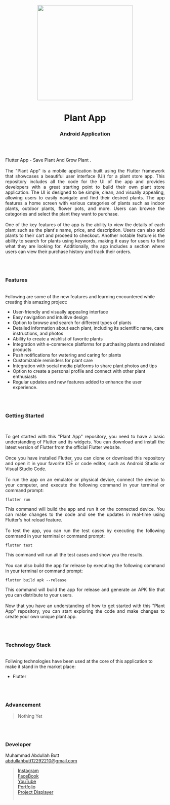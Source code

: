 <p align="center">
  <img src = "#" width="300">
</p>

<h1 align="center">
  Plant App
</h1>

<h3 align="center">
  Android Application
</h3>


<br><br>

<p align="justify">
Flutter App - Save Plant And Grow Plant .<br><br>
The "Plant App" is a mobile application built using the Flutter framework that showcases a beautiful user interface (UI) for a plant store app. This repository includes all the code for the UI of the app and provides developers with a great starting point to build their own plant store application.
The UI is designed to be simple, clean, and visually appealing, allowing users to easily navigate and find their desired plants. The app features a home screen with various categories of plants such as indoor plants, outdoor plants, flower pots, and more. Users can browse the categories and select the plant they want to purchase.
<br><br>
One of the key features of the app is the ability to view the details of each plant such as the plant's name, price, and description. Users can also add plants to their cart and proceed to checkout.
Another notable feature is the ability to search for plants using keywords, making it easy for users to find what they are looking for. Additionally, the app includes a section where users can view their purchase history and track their orders.
</p>


<br><br>
<!-- ................................................................................................................................. -->


### Features
<br>
Following are some of the new features and learning encountered while creating this amazing project:

- User-friendly and visually appealing interface
- Easy navigation and intuitive design
- Option to browse and search for different types of plants
- Detailed information about each plant, including its scientific name, care instructions, and photos
- Ability to create a wishlist of favorite plants
- Integration with e-commerce platforms for purchasing plants and related products
- Push notifications for watering and caring for plants
- Customizable reminders for plant care
- Integration with social media platforms to share plant photos and tips
- Option to create a personal profile and connect with other plant enthusiasts
- Regular updates and new features added to enhance the user experience.


<br><br>
<!-- ................................................................................................................................. -->


### Getting Started
<br>
<p align="justify">
To get started with this "Plant App" repository, you need to have a basic understanding of Flutter and its widgets. You can download and install the latest version of Flutter from the official Flutter website.
<br><br>
Once you have installed Flutter, you can clone or download this repository and open it in your favorite IDE or code editor, such as Android Studio or Visual Studio Code.
<br><br>
To run the app on an emulator or physical device, connect the device to your computer, and execute the following command in your terminal or command prompt:
</p>

```
flutter run
```

<p align="justify">
This command will build the app and run it on the connected device. You can make changes to the code and see the updates in real-time using Flutter's hot reload feature.
<br><br>
To test the app, you can run the test cases by executing the following command in your terminal or command prompt:
</p>

```
flutter test
```

<p align="justify">
This command will run all the test cases and show you the results.
<br><br>
You can also build the app for release by executing the following command in your terminal or command prompt:
</p>

```
flutter build apk --release
```

<p align="justify">
This command will build the app for release and generate an APK file that you can distribute to your users.
<br><br>
Now that you have an understanding of how to get started with this "Plant App" repository, you can start exploring the code and make changes to create your own unique plant app.
</p>

<br><br>
<!-- ................................................................................................................................. -->


<!-- ### Resources
<br>
Follwing resources have been used in maintaining this project:

- Write points here


<br><br>-->
<!-- ................................................................................................................................. --> 

<!-- ### Demo
<p align="justify">
  The Demo of this working project can be found on <br>
  <a href="></a>
</p>


<br><br>-->
<!-- ................................................................................................................................. --> 



<!-- ### Video
<p align="justify">
You can exclusively watch the video on this project from the making to deploying on my     channel with the link given below<br>

  [Video Link](# ) <br>

  If you like my video then do Like the Video and share it with others.
</p>


<br><br>-->
<!-- ................................................................................................................................. --> 



<!-- ### GUI
![GUI for this Project](path)


<br><br> -->
<!-- ................................................................................................................................. -->




### Technology Stack
<br>
Follwing technologies have been used at the core of this application to make it stand in the market place:

- Flutter


<br><br>
<!-- ................................................................................................................................. -->


### Advancement

> Nothing Yet

<br><br>
<!-- ................................................................................................................................. -->



### Developer

Muhammad Abdullah Butt <br>
abdullahbutt12292210@gmail.com <br>
> [Instagram](https://www.instagram.com/abdullah.butt.22/)<br>
> [FaceBook](https://www.facebook.com/profile.php?id=100076291614529)<br>
> [YouTube](https://www.youtube.com/channel/UCnuOFQyMywg-KuoN-lmav1Q)<br>
> [Portfolio](https://rebrand.ly/MuhammadAbdullahButt_MABCORP)<br>
> [Project Displayer]( https://rebrand.ly/ProjectDisplayer_MABCORP)
<br><br>
<!-- ................................................................................................................................. -->






